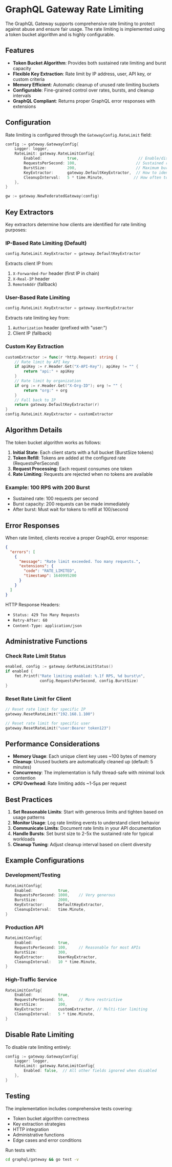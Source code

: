 # GraphQL Gateway Rate Limiting

The GraphQL Gateway supports comprehensive rate limiting to protect against abuse and ensure fair usage. The rate limiting is implemented using a token bucket algorithm and is highly configurable.

## Features

- **Token Bucket Algorithm**: Provides both sustained rate limiting and burst capacity
- **Flexible Key Extraction**: Rate limit by IP address, user, API key, or custom criteria
- **Memory Efficient**: Automatic cleanup of unused rate limiting buckets
- **Configurable**: Fine-grained control over rates, bursts, and cleanup intervals
- **GraphQL Compliant**: Returns proper GraphQL error responses with extensions

## Configuration

Rate limiting is configured through the `GatewayConfig.RateLimit` field:

```go
config := gateway.GatewayConfig{
    Logger: logger,
    RateLimit: gateway.RateLimitConfig{
        Enabled:           true,                          // Enable/disable rate limiting
        RequestsPerSecond: 100,                          // Sustained rate (tokens per second)
        BurstSize:         200,                          // Maximum burst capacity
        KeyExtractor:      gateway.DefaultKeyExtractor,  // How to identify clients
        CleanupInterval:   5 * time.Minute,             // How often to clean up unused buckets
    },
}

gw := gateway.NewFederatedGateway(config)
```

## Key Extractors

Key extractors determine how clients are identified for rate limiting purposes:

### IP-Based Rate Limiting (Default)

```go
config.RateLimit.KeyExtractor = gateway.DefaultKeyExtractor
```

Extracts client IP from:
1. `X-Forwarded-For` header (first IP in chain)
2. `X-Real-IP` header  
3. `RemoteAddr` (fallback)

### User-Based Rate Limiting

```go
config.RateLimit.KeyExtractor = gateway.UserKeyExtractor
```

Extracts rate limiting key from:
1. `Authorization` header (prefixed with "user:")
2. Client IP (fallback)

### Custom Key Extraction

```go
customExtractor := func(r *http.Request) string {
    // Rate limit by API key
    if apiKey := r.Header.Get("X-API-Key"); apiKey != "" {
        return "api:" + apiKey
    }
    // Rate limit by organization
    if org := r.Header.Get("X-Org-ID"); org != "" {
        return "org:" + org
    }
    // Fall back to IP
    return gateway.DefaultKeyExtractor(r)
}
config.RateLimit.KeyExtractor = customExtractor
```

## Algorithm Details

The token bucket algorithm works as follows:

1. **Initial State**: Each client starts with a full bucket (BurstSize tokens)
2. **Token Refill**: Tokens are added at the configured rate (RequestsPerSecond)
3. **Request Processing**: Each request consumes one token
4. **Rate Limiting**: Requests are rejected when no tokens are available

### Example: 100 RPS with 200 Burst

- Sustained rate: 100 requests per second
- Burst capacity: 200 requests can be made immediately
- After burst: Must wait for tokens to refill at 100/second

## Error Responses

When rate limited, clients receive a proper GraphQL error response:

```json
{
  "errors": [
    {
      "message": "Rate limit exceeded. Too many requests.",
      "extensions": {
        "code": "RATE_LIMITED",
        "timestamp": 1640995200
      }
    }
  ]
}
```

HTTP Response Headers:
- `Status: 429 Too Many Requests`
- `Retry-After: 60`
- `Content-Type: application/json`

## Administrative Functions

### Check Rate Limit Status

```go
enabled, config := gateway.GetRateLimitStatus()
if enabled {
    fmt.Printf("Rate limiting enabled: %.1f RPS, %d burst\n", 
               config.RequestsPerSecond, config.BurstSize)
}
```

### Reset Rate Limit for Client

```go
// Reset rate limit for specific IP
gateway.ResetRateLimit("192.168.1.100")

// Reset rate limit for specific user
gateway.ResetRateLimit("user:Bearer token123")
```

## Performance Considerations

- **Memory Usage**: Each unique client key uses ~100 bytes of memory
- **Cleanup**: Unused buckets are automatically cleaned up (default: 5 minutes)
- **Concurrency**: The implementation is fully thread-safe with minimal lock contention
- **CPU Overhead**: Rate limiting adds ~1-5μs per request

## Best Practices

1. **Set Reasonable Limits**: Start with generous limits and tighten based on usage patterns
2. **Monitor Usage**: Log rate limiting events to understand client behavior
3. **Communicate Limits**: Document rate limits in your API documentation
4. **Handle Bursts**: Set burst size to 2-5x the sustained rate for typical workloads
5. **Cleanup Tuning**: Adjust cleanup interval based on client diversity

## Example Configurations

### Development/Testing
```go
RateLimitConfig{
    Enabled:           true,
    RequestsPerSecond: 1000,    // Very generous
    BurstSize:         2000,
    KeyExtractor:      DefaultKeyExtractor,
    CleanupInterval:   time.Minute,
}
```

### Production API
```go
RateLimitConfig{
    Enabled:           true,
    RequestsPerSecond: 100,     // Reasonable for most APIs
    BurstSize:         300,
    KeyExtractor:      UserKeyExtractor,
    CleanupInterval:   10 * time.Minute,
}
```

### High-Traffic Service
```go
RateLimitConfig{
    Enabled:           true,
    RequestsPerSecond: 50,      // More restrictive
    BurstSize:         100,
    KeyExtractor:      customExtractor, // Multi-tier limiting
    CleanupInterval:   5 * time.Minute,
}
```

## Disable Rate Limiting

To disable rate limiting entirely:

```go
config := gateway.GatewayConfig{
    Logger: logger,
    RateLimit: gateway.RateLimitConfig{
        Enabled: false,  // All other fields ignored when disabled
    },
}
```

## Testing

The implementation includes comprehensive tests covering:

- Token bucket algorithm correctness
- Key extraction strategies  
- HTTP integration
- Administrative functions
- Edge cases and error conditions

Run tests with:
```bash
cd graphql/gateway && go test -v
``` 
